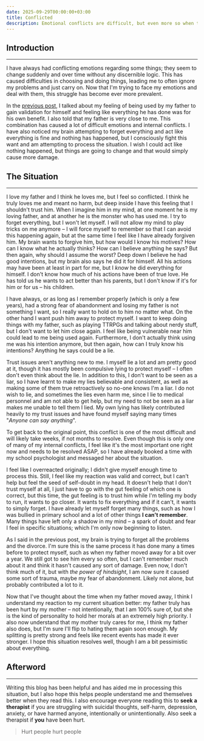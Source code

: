 ```yaml
---
date: 2025-09-29T00:00:00+03:00
title: Conflicted
description: Emotional conflicts are difficult, but even more so when they are rooted in trauma.
---
```

## Introduction
---
I have always had conflicting emotions regarding some things; they seem to change suddenly and over
time without any discernible logic. This has caused difficulties in choosing and doing things, leading
me to often ignore my problems and just carry on. Now that I'm trying to face my emotions and deal
with them, this struggle has become ever more prevalent.

In the [previous post](https://blog.katvef.fi/posts/used/), I talked about my feeling of being used by my father to
gain validation for himself and feeling like everything he has done was for his own benefit. I also
told that my father is very close to me. This combination has caused a lot of difficult emotions and
internal conflicts. I have also noticed my brain attempting to forget everything and act like everything
is fine and nothing has happened, but I consciously fight this want and am attempting to process the
situation. I wish I could act like nothing happened, but things are going to change and that would
simply cause more damage.


## The Situation
---
I love my father and I think he loves me, but I feel so conflicted. I think he truly loves me and meant
no harm, but deep inside I have this feeling that I shouldn't trust him. When I imagine him in my mind,
at one moment he is my loving father, and at another he is the monster who has used me. I try to forget
everything, but I won't let myself. I will not allow my mind to play tricks on me anymore – I will force
myself to remember so that I can avoid this happening again, but at the same time I feel like I have
already forgiven him. My brain wants to forgive him, but how would I know his motives? How can I know
what he actually thinks? How can I believe anything he says? But then again, why should I assume the
worst? Deep down I believe he had good intentions, but my brain also says he did it for himself. All
his actions may have been at least in part for me, but I *know* he did everything for himself. I don't
know how much of his actions have been of true love. He has told us he wants to act better than his
parents, but I don't know if it's for him or for us – his children.

I have always, or as long as I remember properly (which is only a few years), had a strong fear of
abandonment and losing my father is not something I want, so I really want to hold on to him no matter
what. On the other hand I want push him away to protect myself. I want to keep doing things with my
father, such as playing TTRPGs and talking about nerdy stuff, but I don't want to let him close again.
I feel like being vulnerable near him could lead to me being used again. Furthermore, I don't actually
think using me was his intention anymore, but then again, how can I truly know his intentions? Anything
he says could be a lie.

Trust issues aren't anything new to me. I myself lie a lot and am pretty good at it, though it has mostly
been compulsive lying to protect myself – I often don't even think about the lie. In addition to this,
I don't want to be seen as a liar, so I have learnt to make my lies believable and consistent, as well
as making some of them true retroactively so no-one knows I'm a liar. I do not wish to lie, and sometimes
the lies even harm me, since I lie to medical personnel and am not able to get help, but my need to
not be seen as a liar makes me unable to tell them I lied. My own lying has likely contributed heavily
to my trust issues and have found myself saying many times "*Anyone can say anything*".

To get back to the original point, this conflict is one of the most difficult and will likely take weeks,
if not months to resolve. Even though this is only one of many of my internal conflicts, I feel like
it's the most important one right now and needs to be resolved ASAP, so I have already booked a time
with my school psychologist and messaged her about the situation.

I feel like I overreacted originally; I didn't give myself enough time to process this. Still, I feel
like my reaction was valid and correct, but I can't help but feel the seed of self-doubt in my head.
It doesn't help that I don't trust myself at all, I just have to go with the gut feeling of which one
is correct, but this time, the gut feeling is to trust him while I'm telling my body to run, it wants
to go closer. It wants to fix everything and if it can't, it wants to simply forget. I have already
let myself forget many things, such as how I was bullied in primary school and a lot of other things
**I can't remember**. Many things have left only a shadow in my mind – a spark of doubt and fear I feel
in specific situations; which I'm only now beginning to listen.

As I said in the previous post, my brain is trying to forget all the problems and the divorce. I'm
sure this is the same process it has done many a times before to protect myself, such as when my father
moved away for a bit over a year. We still got to see him every so often, but I can't remember much
about it and think it hasn't caused any sort of damage. Even now, I don't think much of it, but with
*the power of hindsight*, I am now sure it caused some sort of trauma, maybe my fear of abandonment.
Likely not alone, but probably contributed a lot to it.

Now that I've thought about the time when my father moved away, I think I understand my reaction to
my current situation better: my father truly has been hurt by my mother – not intentionally, that I
am 100% sure of, but she is the kind of personality to hold her morals at an extremely high priority.
I also now understand that my mother truly cares for me, I think my father also does, but I'm sure
I'll flip to hating them again soon enough. My splitting is pretty strong and feels like recent events
has made it ever stronger. I hope this situation resolves well, though I am a bit pessimistic about everything.


## Afterword
---
Writing this blog has been helpful and has aided me in processing this situation, but I also hope
this helps people understand me and themselves better when they read this. I also encourage everyone
reading this to **seek a therapist** if you are struggling with suicidal thoughts, self-harm, depression,
anxiety, or have harmed anyone, intentionally or unintentionally. Also seek a therapist if **you** have been hurt.

> Hurt people hurt people
